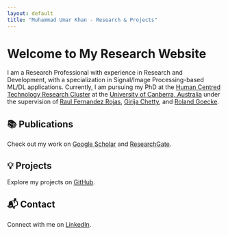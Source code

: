 ```yaml
---
layout: default
title: "Muhammad Umar Khan - Research & Projects"
---
```


# Welcome to My Research Website

I am a Research Professional with experience in Research and Development, with a specialization in Signal/Image Processing-based ML/DL applications. Currently, I am pursuing my PhD at the [Human Centred Technology Research Cluster](https://www.canberra.edu.au/uc-research/faculty-research-centres/hct) at the [University of Canberra, Australia](https://www.canberra.edu.au/) under the supervision of [Raul Fernandez Rojas](https://scholar.google.com.pk/citations?user=xfYTKhAAAAAJ&hl=en), [Girija Chetty](https://scholar.google.com.pk/citations?user=AkLmP_sAAAAJ&hl=en), and [Roland Goecke](https://scholar.google.com.pk/citations?user=p-BUHOcAAAAJ&hl=en).

## 📚 Publications
Check out my work on [Google Scholar](https://scholar.google.com.pk/citations?hl=en&user=k0pnkggAAAAJ&view_op=list_works&sortby=pubdate) and [ResearchGate](https://www.researchgate.net/profile/Muhammad-Umar-Khan-3?ev=hdr_xprf).

## 💡 Projects
Explore my projects on [GitHub](https://github.com/m-ukhan).

## 📬 Contact
Connect with me on [LinkedIn](https://www.linkedin.com/in/engrumarkhan/).


